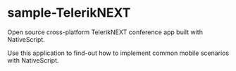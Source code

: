 # sample-TelerikNEXT
Open source cross-platform TelerikNEXT conference app built with NativeScript.

Use this application to find-out how to implement common mobile scenarios with NativeScript.